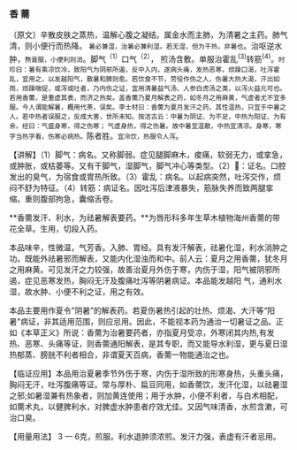 ### 香 薷 

〔原文〕辛散皮肤之蒸热，温解心腹之凝结。属金水而主肺，为清暑之主药。肺气清，则小便行而热降。 <small>暑必兼湿，治暑必兼利湿。若无湿，但为干热，非暑也</small>。治呕逆水肿，<small>熬膏服，小便利则消</small>。脚气<sup>（1）</sup>口气<sup>（2）</sup>，
煎汤含敷。单服治霍乱<sup>(3)</sup>转筋<sup>(4)</sup>。<small>时珍曰：暑有乘凉饮冷，致阳气为阴邪所遏，反中入内，遂病头痛，发热恶寒，烦躁口渴，吐泻霍乱，宜用之，以发越阳气，散暑和脾则愈。若饮食不节，劳役作伤之人，伤暑大热大渴，汗出如雨，烦躁喘促，或泻或吐者，乃内伤之证，宜用清暑益气汤、人参白虎汤之类，以泻火益元可也。若用香薷，是重虚其表，而济之热矣。盖香薷乃夏月解表之药，如冬月之用麻黄，气虚者尤不宜多服。今人谓能解暑，概用代茶，误矣。李士材曰：香薷为夏月发汗之药，其性温热，只宜于中暑之人。若中热者误服之，反成大害，世所未知。按洁古云：中暑为阴证、为不足，中热为阳证、为有余。经曰：气盛身寒，得之伤寒； 气虚身热，得之伤暑。故中暑宜温散，中热宜清凉。身寒，寒字当热字看，伤寒必病热。</small>陈者胜。<small>宜冷饮，热服令人泻</small>。

【讲解】（1）脚气：病名。又称脚弱。症见腿脚麻木，痠痛，软弱无力，或挛急，或肿胀，或枯萎等。又有干脚气，湿脚气，脚气冲心等类型。（2）𠯏：证名。口腔发出的臭气，为宿食或胃热所致。（3）霍乱：病名。以起病突然，吐泻交作，烦闷不舒为特征。（4）转筋：病证名。因吐泻后津液暴失，筋脉失养而致两腿挛缩。重则腹部拘急，囊缩舌卷。

**香薷发汗、利水，为祛暑解表要药。**为唇形科多年生草木植物海州香薷的带花全草。生用，切段入药。

本品味辛，性微温，气芳香。入肺、胃经。具有发汗解表，祛暑化湿，利水消肿之功。既能外祛暑邪而解表，又能内化湿浊而和中。前人云：夏月之用香薷，犹冬月之用麻黄。可见发汗之力较强，故善治夏月外伤于寒，内伤于湿，阳气被阴邪所遏，症见恶寒发热，胸闷无汗及腹痛吐泻等阴暑病证。本品能发越阳
气，通利水湿，故水肿、小便不利之证，用之有效。

本品主要用作夏令"阴暑”的解表药。若夏伤暑热引起的壮热、烦渴、大汗等“阳暑"病证，非其适用范围，则应忌用。因此，不能视本药为通治一切暑证之品。正如《本草正义》所说：香薷为治暑要药者，亦指夏月受凉，外寒闭其内热,有发热、恶寒、头痛等证，则香薷通阳解表，是其专职，而又能导水利湿，更与夏日湿热郁蒸、膀胱不利者相合，非谓夏天百病，香薷一物能通治之也。

【临证应用】本品用治夏暑季节外伤于寒，内伤于湿所致的形寒身热，头重头痛，胸闷无汗，吐泻腹痛等证。常与厚朴、扁豆同用，如香薷饮，发汗化湿，以祛暑湿之邪;如暑湿兼有热象者，则加黄连使用；用于水肿，小便不利者，与白术相配，如薷术丸，以健脾利水，对脾虚水肿患者疗效尤佳。又因气味清香，水煎含漱，可治口臭。


【用量用法】 3 — 6克，煎服。利水退肿须浓煎。发汗力强，表虚有汗者忌用。
